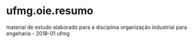 # ufmg.oie.resumo
material de estudo elaborado para a disciplina organização industrial para engeharia - 2018-01 ufmg

